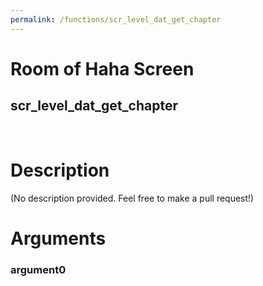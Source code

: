 ```yaml
---
permalink: /functions/scr_level_dat_get_chapter
---
```

# Room of Haha Screen  
## scr_level_dat_get_chapter  
&nbsp;  
# Description  
(No description provided. Feel free to make a pull request!) 
&nbsp;  
# Arguments
### argument0

&nbsp;  


